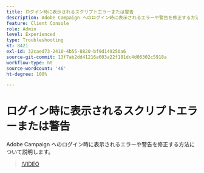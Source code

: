 ```yaml
---
title: ログイン時に表示されるスクリプトエラーまたは警告
description: Adobe Campaign へのログイン時に表示されるエラーや警告を修正する方法について説明します。
feature: Client Console
role: Admin
level: Experienced
type: Troubleshooting
kt: 8421
exl-id: 32caed73-2410-4b55-8820-bf9d149250a6
source-git-commit: 13f7ab2dd41216a603a22f181dc4d06302c5918a
workflow-type: ht
source-wordcount: '46'
ht-degree: 100%

---
```


# ログイン時に表示されるスクリプトエラーまたは警告

Adobe Campaign へのログイン時に表示されるエラーや警告を修正する方法について説明します。

>[!VIDEO](https://video.tv.adobe.com/v/335975?quality=12&learn=on)

